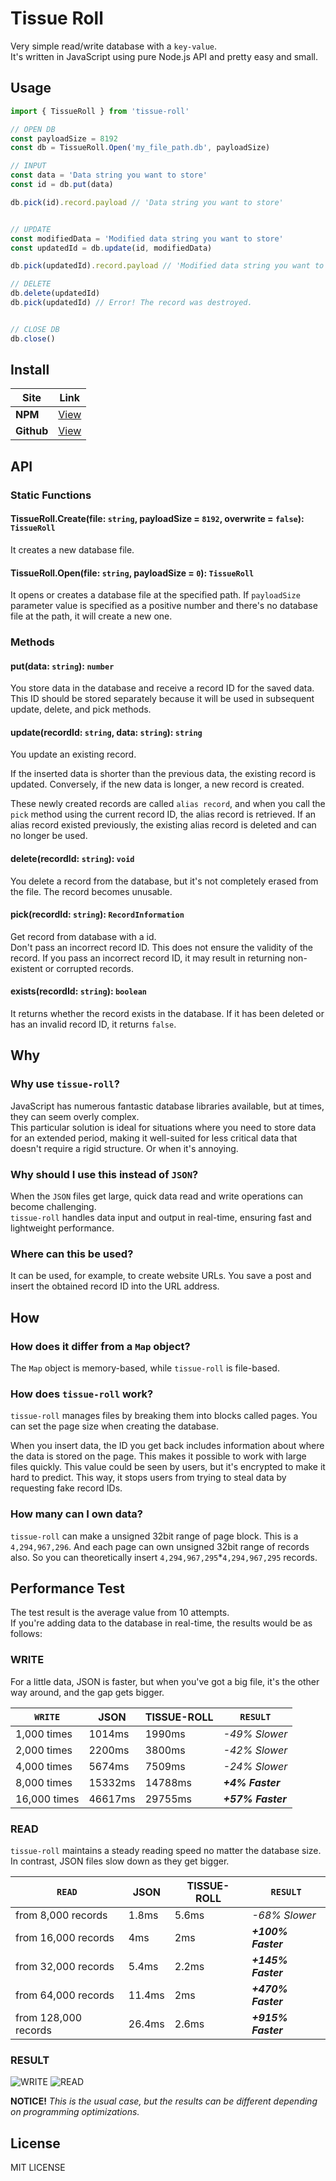 # Tissue Roll

Very simple read/write database with a `key-value`.  
It's written in JavaScript using pure Node.js API and pretty easy and small.

## Usage

```typescript
import { TissueRoll } from 'tissue-roll'

// OPEN DB
const payloadSize = 8192
const db = TissueRoll.Open('my_file_path.db', payloadSize)

// INPUT
const data = 'Data string you want to store'
const id = db.put(data)

db.pick(id).record.payload // 'Data string you want to store'


// UPDATE
const modifiedData = 'Modified data string you want to store'
const updatedId = db.update(id, modifiedData)

db.pick(updatedId).record.payload // 'Modified data string you want to store'

// DELETE
db.delete(updatedId)
db.pick(updatedId) // Error! The record was destroyed.


// CLOSE DB
db.close()
```

## Install

|Site|Link|
|---|---|
|**NPM**|[View](https://www.npmjs.com/package/tissue-roll)|
|**Github**|[View](https://github.com/izure1/tissue-roll)|

## API

### Static Functions

#### TissueRoll.Create(file: `string`, payloadSize = `8192`, overwrite = `false`): `TissueRoll`

It creates a new database file.

#### TissueRoll.Open(file: `string`, payloadSize = `0`): `TissueRoll`

It opens or creates a database file at the specified path. If `payloadSize` parameter value is specified as a positive number and there's no database file at the path, it will create a new one.

### Methods

#### put(data: `string`): `number`

You store data in the database and receive a record ID for the saved data. This ID should be stored separately because it will be used in subsequent update, delete, and pick methods.

#### update(recordId: `string`, data: `string`): `string`

You update an existing record.

If the inserted data is shorter than the previous data, the existing record is updated.
Conversely, if the new data is longer, a new record is created.

These newly created records are called `alias record`, and when you call the `pick` method using the current record ID, the alias record is retrieved.
If an alias record existed previously, the existing alias record is deleted and can no longer be used.

#### delete(recordId: `string`): `void`

You delete a record from the database, but it's not completely erased from the file. The record becomes unusable.

#### pick(recordId: `string`): `RecordInformation`

Get record from database with a id.  
Don't pass an incorrect record ID. This does not ensure the validity of the record.
If you pass an incorrect record ID, it may result in returning non-existent or corrupted records.

#### exists(recordId: `string`): `boolean`

It returns whether the record exists in the database. If it has been deleted or has an invalid record ID, it returns `false`.

## Why

### Why use `tissue-roll`?

JavaScript has numerous fantastic database libraries available, but at times, they can seem overly complex.  
This particular solution is ideal for situations where you need to store data for an extended period, making it well-suited for less critical data that doesn't require a rigid structure. Or when it's annoying.

### Why should I use this instead of `JSON`?

When the `JSON` files get large, quick data read and write operations can become challenging.  
`tissue-roll` handles data input and output in real-time, ensuring fast and lightweight performance.

### Where can this be used?

It can be used, for example, to create website URLs. You save a post and insert the obtained record ID into the URL address.

## How

### How does it differ from a `Map` object?

The `Map` object is memory-based, while `tissue-roll` is file-based.

### How does `tissue-roll` work?

`tissue-roll` manages files by breaking them into blocks called pages. You can set the page size when creating the database.

When you insert data, the ID you get back includes information about where the data is stored on the page. This makes it possible to work with large files quickly. This value could be seen by users, but it's encrypted to make it hard to predict. This way, it stops users from trying to steal data by requesting fake record IDs.

### How many can I own data?

`tissue-roll` can make a unsigned 32bit range of page block. This is a `4,294,967,296`. And each page can own unsigned 32bit range of records also. So you can theoretically insert `4,294,967,295`*`4,294,967,295` records.

## Performance Test

The test result is the average value from 10 attempts.  
If you're adding data to the database in real-time, the results would be as follows:

### WRITE

For a little data, JSON is faster, but when you've got a big file, it's the other way around, and the gap gets bigger.

|`WRITE`|JSON|TISSUE-ROLL|`RESULT`|
|---|---|---|---|
|1,000 times|1014ms|1990ms|*-49% Slower*|
|2,000 times|2200ms|3800ms|*-42% Slower*|
|4,000 times|5674ms|7509ms|*-24% Slower*|
|8,000 times|15332ms|14788ms|***+4% Faster***|
|16,000 times|46617ms|29755ms|***+57% Faster***|

### READ

`tissue-roll` maintains a steady reading speed no matter the database size. In contrast, JSON files slow down as they get bigger.

|`READ`|JSON|TISSUE-ROLL|`RESULT`|
|---|---|---|---|
|from 8,000 records|1.8ms|5.6ms|*-68% Slower*|
|from 16,000 records|4ms|2ms|***+100% Faster***|
|from 32,000 records|5.4ms|2.2ms|***+145% Faster***|
|from 64,000 records|11.4ms|2ms|***+470% Faster***|
|from 128,000 records|26.4ms|2.6ms|***+915% Faster***|

### RESULT

![WRITE](./docs/asset/image/svg_perf_write.svg)
![READ](./docs/asset/image/svg_perf_read.svg)

**NOTICE!** *This is the usual case, but the results can be different depending on programming optimizations.*

## License

MIT LICENSE
